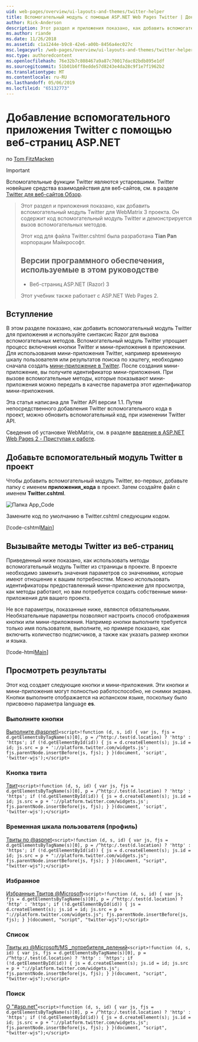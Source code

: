 ```yaml
---
uid: web-pages/overview/ui-layouts-and-themes/twitter-helper
title: Вспомогательный модуль с помощью ASP.NET Web Pages Twitter | Документация Майкрософт
author: Rick-Anderson
description: Этот раздел и приложения показано, как добавить вспомогательный модуль Twitter для WebMatrix 3 проекта. Он содержит код вспомогательный модуль Twitter и показан способ вызова вспомогательного приложения...
ms.author: riande
ms.date: 11/26/2018
ms.assetid: c1a1244e-b9c8-42e6-a00b-8456a4ec027c
msc.legacyurl: /web-pages/overview/ui-layouts-and-themes/twitter-helper
msc.type: authoredcontent
ms.openlocfilehash: 76e32b7c808467a9a87c70017dac02bdb895e1df
ms.sourcegitcommit: 51b01b6ff8edde57d8243e4da28c9f1e7f1962b2
ms.translationtype: MT
ms.contentlocale: ru-RU
ms.lasthandoff: 05/06/2019
ms.locfileid: "65132773"
---
```

# <a name="twitter-helper-with-aspnet-web-pages"></a>Добавление вспомогательного приложения Twitter с помощью веб-страниц ASP.NET

по [Tom FitzMacken](https://github.com/tfitzmac)

> [!IMPORTANT]
> Вспомогательные функции Twitter являются устаревшими. Twitter новейшие средства взаимодействия для веб-сайтов, см. в разделе [Twitter для веб-сайтов Обзор](https://developer.twitter.com/en/docs/twitter-for-websites/overview).

> Этот раздел и приложения показано, как добавить вспомогательный модуль Twitter для WebMatrix 3 проекта. Он содержит код вспомогательный модуль Twitter и демонстрируется вызов вспомогательных методов.
> 
> Этот код для файла Twitter.cshtml была разработана **Tian Pan** корпорации Майкрософт.
> 
> ## <a name="software-versions-used-in-the-tutorial"></a>Версии программного обеспечения, используемые в этом руководстве
> 
> 
> - Веб-страниц ASP.NET (Razor) 3
>   
> 
> Этот учебник также работает с ASP.NET Web Pages 2.

## <a name="introduction"></a>Вступление

В этом разделе показано, как добавить вспомогательный модуль Twitter для приложения и используйте синтаксис Razor для вызова вспомогательных методов. Вспомогательный модуль Twitter упрощает процесс включения кнопки Twitter и мини-приложения в приложении. Для использования мини-приложения Twitter, например временную шкалу пользователя или результатов поиска по хэштегу, необходимо сначала создать [мини-приложение в Twitter](https://twitter.com/settings/widgets). После создания мини-приложение, вы получите идентификатор мини-приложения. При вызове вспомогательные методы, которые показывают мини-приложения можно передать в качестве параметра этот идентификатор мини-приложения.

Эта статья написана для Twitter API версии 1.1. Путем непосредственного добавления Twitter вспомогательного кода в проект, можно обновить вспомогательный код, при изменении Twitter API.

Сведения об установке WebMatrix, см. в разделе [введение в ASP.NET Web Pages 2 - Приступая к работе](../getting-started/introducing-aspnet-web-pages-2/getting-started.md).

## <a name="add-twitter-helper-to-your-project"></a>Добавьте вспомогательный модуль Twitter в проект

Чтобы добавить вспомогательный модуль Twitter, во-первых, добавьте папку с именем **приложения\_кода** в проект. Затем создайте файл с именем **Twitter.cshtml**.

![Папка App_Code](twitter-helper/_static/image1.png)

Замените код по умолчанию в Twitter.cshtml следующим кодом.

[!code-cshtml[Main](twitter-helper/samples/sample1.cshtml)]

## <a name="call-twitter-methods-from-your-web-pages"></a>Вызывайте методы Twitter из веб-страниц

Приведенный ниже показано, как использовать методы вспомогательный модуль Twitter из страницы в проекте. В проекте необходимо заменить значения параметров со значениями, которые имеют отношение к вашим потребностям. Можно использовать идентификаторы предоставленный мини-приложение для просмотра, как методы работают, но вам потребуется создать собственные мини-приложения для вашего проекта.

Не все параметры, показанные ниже, являются обязательными. Необязательные параметры позволяют настроить способ отображения кнопки или мини-приложения. Например кнопки выполните требуется только имя пользователя, выполните, но примере показано, как включить количество подписчиков, а также как указать размер кнопки и языка.

[!code-html[Main](twitter-helper/samples/sample2.html)]

## <a name="see-the-results"></a>Просмотреть результаты

Этот код создает следующие кнопки и мини-приложения. Эти кнопки и мини-приложения могут полностью работоспособно, не снимки экрана. Кнопки выполните отображается на испанском языке, поскольку было присвоено параметра language **es**.

### <a name="follow-button"></a>Выполните кнопки

[Выполните @aspnet)](https://twitter.com/aspnet)`<script>!function (d, s, id) { var js, fjs = d.getElementsByTagName(s)[0], p = /^http:/.test(d.location) ? 'http' : 'https'; if (!d.getElementById(id)) { js = d.createElement(s); js.id = id; js.src = p + '://platform.twitter.com/widgets.js'; fjs.parentNode.insertBefore(js, fjs); } }(document, 'script', 'twitter-wjs');</script>`

### <a name="tweet-button"></a>Кнопка твита

[Твит](https://twitter.com/share)`<script>!function (d, s, id) { var js, fjs = d.getElementsByTagName(s)[0], p = /^http:/.test(d.location) ? 'http' : 'https'; if (!d.getElementById(id)) { js = d.createElement(s); js.id = id; js.src = p + '://platform.twitter.com/widgets.js'; fjs.parentNode.insertBefore(js, fjs); } }(document, 'script', 'twitter-wjs');</script>`

### <a name="user-timeline-profile"></a>Временная шкала пользователя (профиль)

[Твиты по @aspnet](https://twitter.com/aspnet)`<script>!function (d, s, id) { var js, fjs = d.getElementsByTagName(s)[0], p = /^http:/.test(d.location) ? 'http' : 'https'; if (!d.getElementById(id)) { js = d.createElement(s); js.id = id; js.src = p + "://platform.twitter.com/widgets.js"; fjs.parentNode.insertBefore(js, fjs); } }(document, "script", "twitter-wjs");</script>`

### <a name="favorites"></a>Избранное

[Избранные Твитов @Microsoft](https://twitter.com/Microsoft/favorites)`<script>!function (d, s, id) { var js, fjs = d.getElementsByTagName(s)[0], p = /^http:/.test(d.location) ? 'http' : 'https'; if (!d.getElementById(id)) { js = d.createElement(s); js.id = id; js.src = p + "://platform.twitter.com/widgets.js"; fjs.parentNode.insertBefore(js, fjs); } }(document, "script", "twitter-wjs");</script>`

### <a name="list"></a>Список

[Твиты из @Microsoft/MS \_потребителя\_делений](https://twitter.com/microsoft/ms-consumer-brands/)`<script>!function (d, s, id) { var js, fjs = d.getElementsByTagName(s)[0], p = /^http:/.test(d.location) ? 'http' : 'https'; if (!d.getElementById(id)) { js = d.createElement(s); js.id = id; js.src = p + "://platform.twitter.com/widgets.js"; fjs.parentNode.insertBefore(js, fjs); } }(document, "script", "twitter-wjs");</script>`

### <a name="search"></a>Поиск

[О &quot;#asp.net&quot;](https://twitter.com/search?q=%23asp.net)`<script>!function (d, s, id) { var js, fjs = d.getElementsByTagName(s)[0], p = /^http:/.test(d.location) ? 'http' : 'https'; if (!d.getElementById(id)) { js = d.createElement(s); js.id = id; js.src = p + "://platform.twitter.com/widgets.js"; fjs.parentNode.insertBefore(js, fjs); } }(document, "script", "twitter-wjs");</script>`
